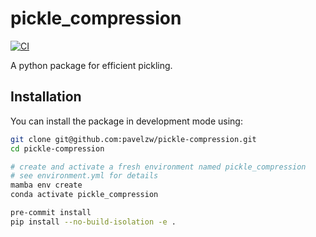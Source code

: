 # pickle_compression

[![CI](https://github.com/pavelzw/pickle-compression/actions/workflows/ci.yml/badge.svg)](https://github.com/pavelzw/pickle-compression/actions/workflows/ci.yml)

A python package for efficient pickling.

## Installation

You can install the package in development mode using:

```bash
git clone git@github.com:pavelzw/pickle-compression.git
cd pickle-compression

# create and activate a fresh environment named pickle_compression
# see environment.yml for details
mamba env create
conda activate pickle_compression

pre-commit install
pip install --no-build-isolation -e .
```
